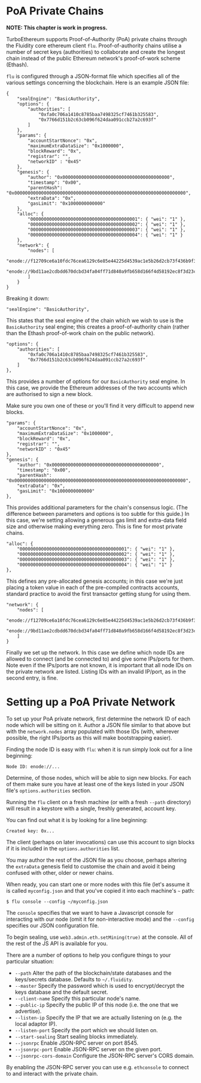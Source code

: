 # PoA Private Chains

**NOTE: This chapter is work in progress.**

TurboEthereum supports Proof-of-Authority (PoA) private chains through the Fluidity core ethereum client `flu`. Proof-of-authority chains utilise a number of secret keys (authorities) to collaborate and create the longest chain instead of the public Ethereum network's proof-of-work scheme (Ethash).

`flu` is configured through a JSON-format file which specifies all of the various settings concerning the blockchain. Here is an example JSON file:

```
{
	"sealEngine": "BasicAuthority",
	"options": {
		"authorities": [
			"0xfa0c706a1410c8785baa7498325cf7461b325583",
			"0x7766d151b2c63cb096f624daa091ccb27a2c693f"
		]
	},
	"params": {
		"accountStartNonce": "0x",
		"maximumExtraDataSize": "0x1000000",
		"blockReward": "0x",
		"registrar": "",
		"networkID" : "0x45"
	},
	"genesis": {
		"author": "0x0000000000000000000000000000000000000000",
		"timestamp": "0x00",
		"parentHash": "0x0000000000000000000000000000000000000000000000000000000000000000",
		"extraData": "0x",
		"gasLimit": "0x1000000000000"
	},
	"alloc": {
		"0000000000000000000000000000000000000001": { "wei": "1" },
		"0000000000000000000000000000000000000002": { "wei": "1" },
		"0000000000000000000000000000000000000003": { "wei": "1" },
		"0000000000000000000000000000000000000004": { "wei": "1" }
	},
	"network": {
		"nodes": [
			"enode://f12709ce6a10fdc76cea6129c6e85e44225d4539ac1e5b26d2cb73f436b9f34c2a1a623ea14a39893b10df2cdc4560e16f9db0aada9ac06b20bc4c5e5dd894c8@127.0.0.1:40401",
			"enode://9bd11ae2cdbdd670dcbd34fa04ff71d840a9fb658d166f4d58192ec8f3d23c07cda490e717d7707e37a4e193ee6cdc8d1ee45320badf3b5476d7a356e6ff9de5@127.0.0.1:40402"
		]
	}
}
```

Breaking it down:

```
"sealEngine": "BasicAuthority",
```

This states that the seal engine of the chain which we wish to use is the `BasicAuthority` seal engine; this creates a proof-of-authority chain (rather than the Ethash proof-of-work chain on the public network).

```
"options": {
	"authorities": [
		"0xfa0c706a1410c8785baa7498325cf7461b325583",
		"0x7766d151b2c63cb096f624daa091ccb27a2c693f"
	]
},
```

This provides a number of options for our `BasicAuthority` seal engine. In this case, we provide the Ethereum addresses of the two accounts which are authorised to sign a new block.

Make sure you own one of these or you'll find it very difficult to append new blocks.

```
"params": {
	"accountStartNonce": "0x",
	"maximumExtraDataSize": "0x1000000",
	"blockReward": "0x",
	"registrar": "",
	"networkID" : "0x45"
},
"genesis": {
	"author": "0x0000000000000000000000000000000000000000",
	"timestamp": "0x00",
	"parentHash": "0x0000000000000000000000000000000000000000000000000000000000000000",
	"extraData": "0x",
	"gasLimit": "0x1000000000000"
},
```

This provides additional parameters for the chain's consensus logic. (The difference between parameters and options is too subtle for this guide.) In this case, we're setting allowing a generous gas limit and extra-data field size and otherwise making everything zero. This is fine for most private chains.

```
"alloc": {
	"0000000000000000000000000000000000000001": { "wei": "1" },
	"0000000000000000000000000000000000000002": { "wei": "1" },
	"0000000000000000000000000000000000000003": { "wei": "1" },
	"0000000000000000000000000000000000000004": { "wei": "1" }
},
```

This defines any pre-allocated genesis accounts; in this case we're just placing a token value in each of the pre-compiled contracts accounts, standard practice to avoid the first transactor getting stung for using them.

```
"network": {
	"nodes": [
		"enode://f12709ce6a10fdc76cea6129c6e85e44225d4539ac1e5b26d2cb73f436b9f34c2a1a623ea14a39893b10df2cdc4560e16f9db0aada9ac06b20bc4c5e5dd894c8@127.0.0.1:40401",
		"enode://9bd11ae2cdbdd670dcbd34fa04ff71d840a9fb658d166f4d58192ec8f3d23c07cda490e717d7707e37a4e193ee6cdc8d1ee45320badf3b5476d7a356e6ff9de5@0.0.0.0:0"
	]
}
```

Finally we set up the network. In this case we define which node IDs are allowed to connect (and be connected to) and give some IPs/ports for them. Note even if the IPs/ports are not known, it is important that all node IDs on the private network are listed. Listing IDs with an invalid IP/port, as in the second entry, is fine.

# Setting up a PoA Private Network

To set up your PoA private network, first determine the network ID of each node which will be sitting on it. Author a JSON file similar to that above but with the `network.nodes` array populated with those IDs (with, wherever possible, the right IPs/ports as this will make bootstrapping easier).

Finding the node ID is easy with `flu`: when it is run simply look out for a line beginning:

```
Node ID: enode://...
```

Determine, of those nodes, which will be able to sign new blocks. For each of them make sure you have at least one of the keys listed in your JSON file's `options.authorities` section.

Running the `flu` client on a fresh machine (or with a fresh `--path` directory) will result in a keystore with a single, freshly generated, account key.

You can find out what it is by looking for a line beginning:

```
Created key: 0x...
```

The client (perhaps on later invocations) can use this account to sign blocks if it is included in the `options.authorities` list.

You may author the rest of the JSON file as you choose, perhaps altering the `extraData` genesis field to customise the chain and avoid it being confused with other, older or newer chains.

When ready, you can start one or more nodes with this file (let's assume it is called `myconfig.json` and that you've copied it into each machine's `~` path:

```
$ flu console --config ~/myconfig.json
```

The `console` specifies that we want to have a Javascript console for interacting with our node (omit it for non-interactive mode) and the `--config` specifies our JSON configuration file.

To begin sealing, use `web3.admin.eth.setMining(true)` at the console. All of the rest of the JS API is available for you.

There are a number of options to help you configure things to your particular situation:

- `--path` Alter the path of the blockchain/state databases and the keys/secrets database. Defaults to `~/.fluidity`.
- `--master` Specify the password which is used to encrypt/decrypt the keys database and the default secret.
- `--client-name` Specify this particular node's name.
- `--public-ip` Specify the public IP of this node (i.e. the one that we advertise).
- `--listen-ip` Specify the IP that we are actually listening on (e.g. the local adaptor IP).
- `--listen-port` Specify the port which we should listen on.
- `--start-sealing` Start sealing blocks immediately.
- `--jsonrpc` Enable JSON-RPC server on port 8545.
- `--jsonrpc-port` Enable JSON-RPC server on the given port.
- `--jsonrpc-cors-domain` Configure the JSON-RPC server's CORS domain.

By enabling the JSON-RPC server you can use e.g. `ethconsole` to connect to and interact with the private chain.



